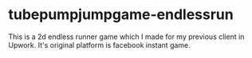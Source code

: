 # tubepumpjumpgame-endlessrun
This is a 2d endless runner game which I made for my previous client in Upwork. It's original platform is facebook instant game.
